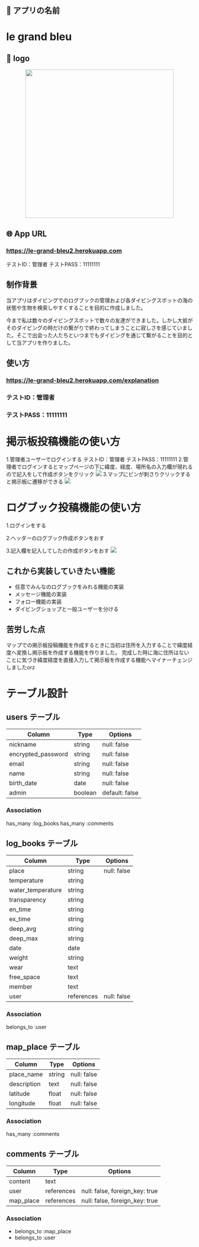 ## :tropical_fish: アプリの名前

# le grand bleu

## :art: logo

<p align="center">
  <img src="/app/assets/images/image0.png" height=400px >  
</p>

## 🌐 App URL

### **https://le-grand-bleu2.herokuapp.com** 
テストID：管理者
テストPASS：11111111

## 制作背景
 当アプリはダイビングでのログブックの管理および各ダイビングスポットの海の状態や生物を検索しやすくすることを目的に作成しました。

 今まで私は数々のダイビングスポットで数々の友達ができました。しかし大抵がそのダイビングの時だけの繋がりで終わってしまうことに寂しさを感じていました。そこで出会った人たちといつまでもダイビングを通じて繋がることを目的として当アプリを作りました。
## 使い方
### **https://le-grand-bleu2.herokuapp.com/explanation**
### テストID：管理者
### テストPASS：11111111
# 掲示板投稿機能の使い方
1.管理者ユーザーでログインする
  テストID：管理者
  テストPASS：11111111
2.管理者でログインするとマップページの下に緯度、経度、場所名の入力欄が現れるので記入をして作成ボタンをクリック
<img src="/app/assets/images/6c74f187c4c00a763509df7203353423.gif">
3.マップにピンが刺さりクリックすると掲示板に遷移ができる
<img src="/app/assets/images/0030dc745d77786b1291f07d534680c5.png">

# ログブック投稿機能の使い方
1.ログインをする

2.ヘッダーのログブック作成ボタンをおす

3.記入欄を記入してしたの作成ボタンをおす
<img src="app/assets/images/1bc99c6918429c28cb97c590efc42fc0.gif">


 
## これから実装していきたい機能
 
- 任意でみんなのログブックをみれる機能の実装
- メッセージ機能の実装
- フォロー機能の実装
- ダイビングショップと一般ユーザーを分ける


## 苦労した点

マップでの掲示板投稿機能を作成するときに当初は住所を入力することで緯度経度へ変換し掲示板を作成する機能を作りました。
完成した時に海に住所はないことに気づき緯度経度を直接入力して掲示板を作成する機能へマイナーチェンジしましたorz


# テーブル設計

## users テーブル

| Column             | Type   | Options        |
| ------------------ | ------ | -------------- |
| nickname           | string | null: false    |
| encrypted_password | string | null: false    |
| email              | string | null: false    |
| name               | string | null: false    |
| birth_date         | date   | null: false    |
| admin              | boolean| default: false |
### Association
has_many :log_books
has_many :comments

## log_books テーブル

| Column                    | Type     | Options     |
| ------------------------- | -------  | ----------- |
| place                     | string   | null: false |
| temperature               | string   |             |
| water_temperature         | string   |             |
| transparency              | string   |             |
| en_time                   | string   |             | 
| ex_time                   | string   |             |
| deep_avg                  | string   |             |
| deep_max                  | string   |             |
| date                      | date     |             |
| weight                    | string   |             |
| wear                      | text     |             |
| free_space                | text     |             |
| member                    | text     |             |
| user                      |references| null: false |
### Association

belongs_to :user

## map_place テーブル


|Column	     |Type   |Options          |
| -----------|------ |-----------------|
|place_name  |string |null: false      |
|description |text   |null: false      |
| latitude   |float	 | null: false     |
| longitude	 |float	 | null: false     |


### Association
has_many :comments


## comments テーブル

| Column   | Type       | Options                        |
| -------- | ---------- | ------------------------------ |
| content  | text       |                                |
| user     | references | null: false, foreign_key: true |
| map_place| references | null: false, foreign_key: true |

### Association

- belongs_to :map_place
- belongs_to  :user
